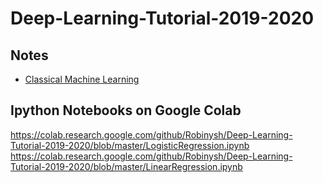 # Deep-Learning-Tutorial-2019-2020

## Notes
- [Classical Machine Learning](https://docs.google.com/presentation/d/1jXfVvst3t8vOZuvORva_RsBf11-jmjDSjl8x6GI36yQ/edit?usp=sharing)

## Ipython Notebooks on Google Colab
https://colab.research.google.com/github/Robinysh/Deep-Learning-Tutorial-2019-2020/blob/master/LogisticRegression.ipynb
https://colab.research.google.com/github/Robinysh/Deep-Learning-Tutorial-2019-2020/blob/master/LinearRegression.ipynb
